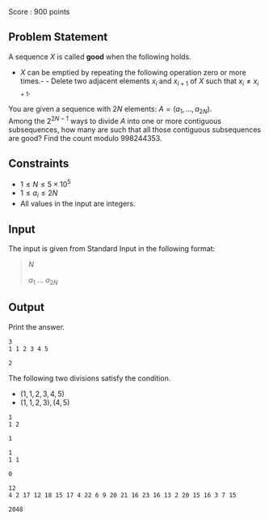 Score : $900$ points

## Problem Statement

A sequence $X$ is called **good** when the following holds.

- $X$ can be emptied by repeating the following operation zero or more times.-   - Delete two adjacent elements $x_i$ and $x_{i+1}$ of $X$ such that $x_i \neq x_{i+1}$.

You are given a sequence with $2N$ elements: $A=(a_1,\ldots,a_{2N})$.<br>
Among the $2^{2N-1}$ ways to divide $A$ into one or more contiguous subsequences, how many are such that all those contiguous subsequences are good? Find the count modulo $998244353$.

## Constraints

- $1 \leq N \leq 5 \times 10^5$
- $1 \leq a_i \leq 2N$
- All values in the input are integers.

## Input

The input is given from Standard Input in the following format:

> $N$
> 
> $a_1$ $\ldots$ $a_{2N}$

## Output

Print the answer.

```input1
3
1 1 2 3 4 5
```

```output1
2
```

The following two divisions satisfy the condition.

- $(1,1,2,3,4,5)$
- $(1,1,2,3),(4,5)$

```input2
1
1 2
```

```output2
1
```

```input3
1
1 1
```

```output3
0
```

```input4
12
4 2 17 12 18 15 17 4 22 6 9 20 21 16 23 16 13 2 20 15 16 3 7 15
```

```output4
2048
```